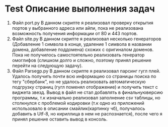 # Test Описание выполнения задач
1) Файл port.py В данном скрипте я реализовал проверку открытия портов у выбранного адреса или айпи, пока не реализована возможность получения информации от 80 и 443 портов.
2) Файл site.py В данном скрипте я реализовал несколько генераторов (Добавление 1 символа в конце, удаление 1 символа в названии домена, добавление поддомена) схожих с оригиналом доменов. Пока не получилось самостоятельно реализовать генератор омоглифов (слишком долго и сложно, поэтому принял решение перейти на следующую задачу).
3) Файл Parsegp.py В данном скрипте я реализовал парсинг гугл плей. Удалось получить почти всю информацию со страницы поиска по тегу "сбербанк", но не удалось реализовать автоматическую подгрузку страниц (гугл поменял отображение) и получить текст с виджета звезд.
Вывод в файл не стал добавлять в финальнуюверсию программы, т.к изначально реализовал заполнение csv таблицы, но столкнулся с проблемой кодировки (т.к одно из приложений использовало в описании смайлик(картинку чб), получалось добавить в Utf-8, но кириллица в нем не распознается), после чего я принял решение оставить вывод в консоль.
